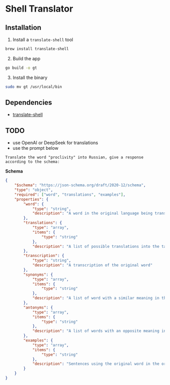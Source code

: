 # Shell Translator

## Installation

1. Install a `translate-shell` tool
```bash
brew install translate-shell
```

2. Build the app
```bash
go build -o gt
```

3. Install the binary
```bash
sudo mv gt /usr/local/bin
```

## Dependencies

- [translate-shell](https://github.com/soimort/translate-shell)

## TODO

- use OpenAI or DeepSeek for translations
- use the prompt below

```
Translate the word "proclivity" into Russian, give a response according to the schema:
```

**Schema**
```json
{
	"$schema": "https://json-schema.org/draft/2020-12/schema",
	"type": "object",
	"required": ["word", "translations", "examples"],
	"properties": {		
		"word": {
			"type": "string",
			"description": "A word in the original language being translated"
		},
		"translations": {
			"type": "array",
			"items": {
				"type": "string"
			},
			"description": "A list of possible translations into the target language"
		},
		"transcription": {
			"type": "string",
			"description": "A transcription of the original word"
		},
		"synonyms": {
			"type": "array",
			"items": {
				"type": "string"
			},
			"description": "A list of word with a similar meaning in the original language"
		},
		"antonyms": {
			"type": "array",
			"items": {
				"type": "string"
			},
			"description": "A list of words with an opposite meaning in the original language"
		},
		"examples": {
			"type": "array",
			"items": {
				"type": "string"
			},
			"description": "Sentences using the original word in the original language"
		}
	}
}
```
